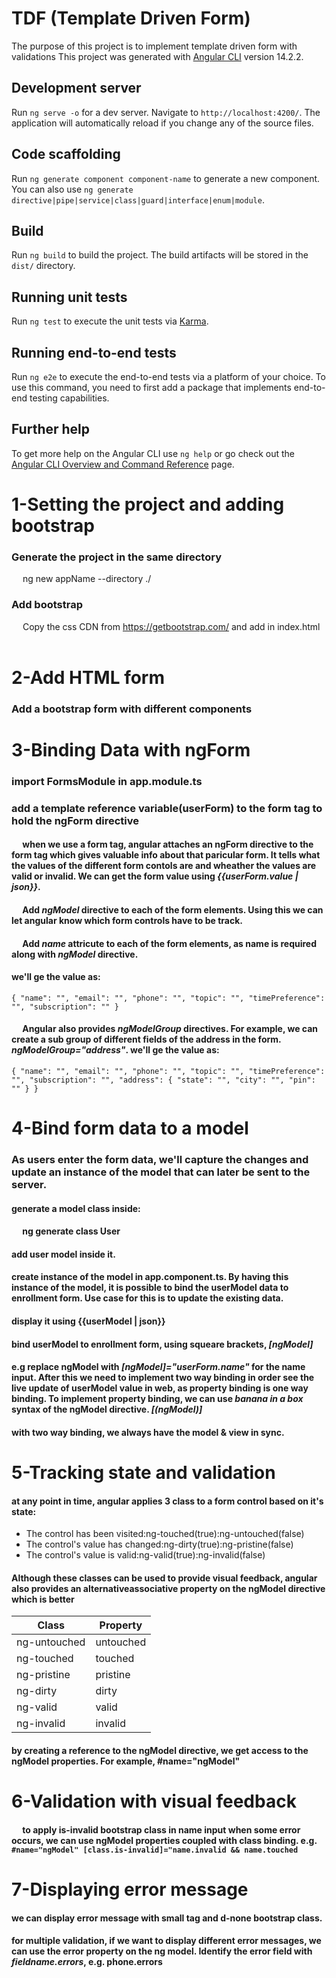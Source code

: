 # TDF (Template Driven Form)

The purpose of this project is to implement template driven form with validations
This project was generated with [Angular CLI](https://github.com/angular/angular-cli) version 14.2.2.

## Development server

Run `ng serve -o` for a dev server. Navigate to `http://localhost:4200/`. The application will automatically reload if you change any of the source files.

## Code scaffolding

Run `ng generate component component-name` to generate a new component. You can also use `ng generate directive|pipe|service|class|guard|interface|enum|module`.

## Build

Run `ng build` to build the project. The build artifacts will be stored in the `dist/` directory.

## Running unit tests

Run `ng test` to execute the unit tests via [Karma](https://karma-runner.github.io).

## Running end-to-end tests

Run `ng e2e` to execute the end-to-end tests via a platform of your choice. To use this command, you need to first add a package that implements end-to-end testing capabilities.

## Further help

To get more help on the Angular CLI use `ng help` or go check out the [Angular CLI Overview and Command Reference](https://angular.io/cli) page.

# 1-Setting the project and adding bootstrap

### Generate the project in the same directory

&emsp; ng new appName --directory ./

### Add bootstrap

&emsp; Copy the css CDN from https://getbootstrap.com/ and add in index.html
&ensp; <link rel="stylesheet" href="https://cdn.jsdelivr.net/npm/bootstrap@5.3.0-alpha2/dist/css/bootstrap.min.css">

# 2-Add HTML form

### Add a bootstrap form with different components

# 3-Binding Data with ngForm

### import FormsModule in app.module.ts
### add a template reference variable(userForm) to the form tag to hold the ngForm directive
#### &emsp; when we use a form tag, angular attaches an ngForm directive to the form tag which gives valuable info about that paricular form. It tells what the values of the different form contols are and wheather the values are valid or invalid. We can get the form value using *{{userForm.value | json}}*.
#### &emsp; Add *ngModel* directive to each of the form elements. Using this we can let angular know which form controls have to be track.
#### &emsp; Add *name* attricute to each of the form elements, as name is required along with *ngModel* directive.
#### we'll ge the value as:
`
{ "name": "", "email": "", "phone": "", "topic": "", "timePreference": "", "subscription": "" }
`
#### &emsp; Angular also provides *ngModelGroup* directives. For example, we can create a sub group of different fields of the address in the form. *ngModelGroup="address"*. we'll ge the value as:
`
{ "name": "", "email": "", "phone": "", "topic": "", "timePreference": "", "subscription": "", "address": { "state": "", "city": "", "pin": "" } }
`

# 4-Bind form data to a model

### As users enter the form data, we'll capture the changes and update an instance of the model that can later be sent to the server.

#### generate a model class inside:
#### &emsp; ng generate class User
#### add user model inside it.
#### create instance of the model in app.component.ts. By having this instance of the model, it is possible to  bind the userModel data to enrollment form. Use case for this is to update the existing data.
#### display it using {{userModel | json}}
#### bind userModel to enrollment form, using squeare brackets, *[ngModel]*
#### e.g replace ngModel with *[ngModel]="userForm.name"* for the name input. After this we need to implement two way binding in order see the live update of userModel value in web, as property binding is one way binding. To implement property binding, we can use *banana in a box* syntax of the ngModel directive. *[(ngModel)]*
#### with two way binding, we always have the model & view in sync.

# 5-Tracking state and validation

#### at any point in time, angular applies 3 class to a form control based on it's state:
* The control has been visited:ng-touched(true):ng-untouched(false)
* The control's value has changed:ng-dirty(true):ng-pristine(false)
* The control's value is valid:ng-valid(true):ng-invalid(false)

#### Although these classes can be used to provide visual feedback, angular also provides an alternativeassociative property on the ngModel directive which is better

| Class  | Property  |
|---|---|
| ng-untouched  | untouched  |
| ng-touched  | touched  |
| ng-pristine  | pristine  |
| ng-dirty  | dirty  |
| ng-valid | valid  |
| ng-invalid | invalid  |

#### by creating a reference to the ngModel directive, we get access to the ngModel properties. For example, #name="ngModel"

# 6-Validation with visual feedback
#### &emsp; to apply is-invalid bootstrap class in name input when some error occurs, we can use ngModel properties coupled with class binding. e.g. `#name="ngModel" [class.is-invalid]="name.invalid && name.touched`

# 7-Displaying error message
#### we can display error message with small tag and d-none bootstrap class.
#### for multiple validation, if we want to display different error messages, we can use the error property on the ng model. Identify the error field with *fieldname.errors*, e.g. phone.errors